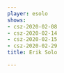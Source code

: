 ```yaml
---
player: esolo
shows:
- csz-2020-02-08
- csz-2020-02-14
- csz-2020-02-15
- csz-2020-02-29
title: Erik Solo

---
```

